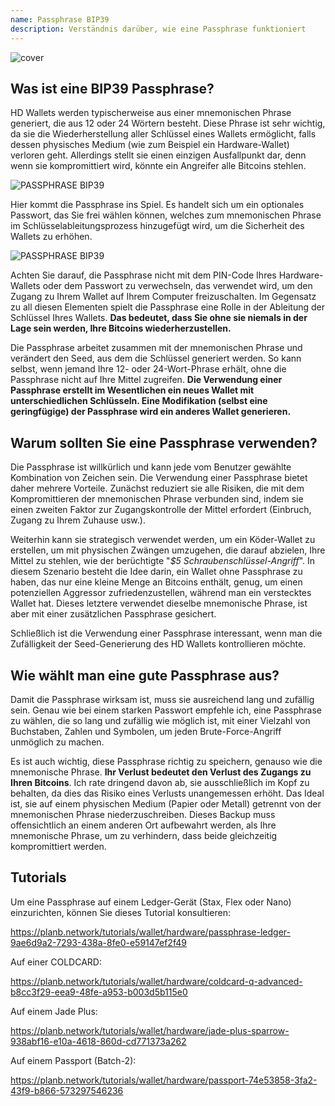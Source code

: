 ```yaml
---
name: Passphrase BIP39
description: Verständnis darüber, wie eine Passphrase funktioniert
---
```

![cover](assets/cover.webp)

## Was ist eine BIP39 Passphrase?

HD Wallets werden typischerweise aus einer mnemonischen Phrase generiert, die aus 12 oder 24 Wörtern besteht. Diese Phrase ist sehr wichtig, da sie die Wiederherstellung aller Schlüssel eines Wallets ermöglicht, falls dessen physisches Medium (wie zum Beispiel ein Hardware-Wallet) verloren geht. Allerdings stellt sie einen einzigen Ausfallpunkt dar, denn wenn sie kompromittiert wird, könnte ein Angreifer alle Bitcoins stehlen.

![PASSPHRASE BIP39](assets/notext/01.webp)

Hier kommt die Passphrase ins Spiel. Es handelt sich um ein optionales Passwort, das Sie frei wählen können, welches zum mnemonischen Phrase im Schlüsselableitungsprozess hinzugefügt wird, um die Sicherheit des Wallets zu erhöhen.

![PASSPHRASE BIP39](assets/notext/02.webp)

Achten Sie darauf, die Passphrase nicht mit dem PIN-Code Ihres Hardware-Wallets oder dem Passwort zu verwechseln, das verwendet wird, um den Zugang zu Ihrem Wallet auf Ihrem Computer freizuschalten. Im Gegensatz zu all diesen Elementen spielt die Passphrase eine Rolle in der Ableitung der Schlüssel Ihres Wallets. **Das bedeutet, dass Sie ohne sie niemals in der Lage sein werden, Ihre Bitcoins wiederherzustellen.**

Die Passphrase arbeitet zusammen mit der mnemonischen Phrase und verändert den Seed, aus dem die Schlüssel generiert werden. So kann selbst, wenn jemand Ihre 12- oder 24-Wort-Phrase erhält, ohne die Passphrase nicht auf Ihre Mittel zugreifen. **Die Verwendung einer Passphrase erstellt im Wesentlichen ein neues Wallet mit unterschiedlichen Schlüsseln. Eine Modifikation (selbst eine geringfügige) der Passphrase wird ein anderes Wallet generieren.**

## Warum sollten Sie eine Passphrase verwenden?

Die Passphrase ist willkürlich und kann jede vom Benutzer gewählte Kombination von Zeichen sein. Die Verwendung einer Passphrase bietet daher mehrere Vorteile. Zunächst reduziert sie alle Risiken, die mit dem Kompromittieren der mnemonischen Phrase verbunden sind, indem sie einen zweiten Faktor zur Zugangskontrolle der Mittel erfordert (Einbruch, Zugang zu Ihrem Zuhause usw.).

Weiterhin kann sie strategisch verwendet werden, um ein Köder-Wallet zu erstellen, um mit physischen Zwängen umzugehen, die darauf abzielen, Ihre Mittel zu stehlen, wie der berüchtigte "*$5 Schraubenschlüssel-Angriff*". In diesem Szenario besteht die Idee darin, ein Wallet ohne Passphrase zu haben, das nur eine kleine Menge an Bitcoins enthält, genug, um einen potenziellen Aggressor zufriedenzustellen, während man ein verstecktes Wallet hat. Dieses letztere verwendet dieselbe mnemonische Phrase, ist aber mit einer zusätzlichen Passphrase gesichert.

Schließlich ist die Verwendung einer Passphrase interessant, wenn man die Zufälligkeit der Seed-Generierung des HD Wallets kontrollieren möchte.

## Wie wählt man eine gute Passphrase aus?
Damit die Passphrase wirksam ist, muss sie ausreichend lang und zufällig sein. Genau wie bei einem starken Passwort empfehle ich, eine Passphrase zu wählen, die so lang und zufällig wie möglich ist, mit einer Vielzahl von Buchstaben, Zahlen und Symbolen, um jeden Brute-Force-Angriff unmöglich zu machen.

Es ist auch wichtig, diese Passphrase richtig zu speichern, genauso wie die mnemonische Phrase. **Ihr Verlust bedeutet den Verlust des Zugangs zu Ihren Bitcoins**. Ich rate dringend davon ab, sie ausschließlich im Kopf zu behalten, da dies das Risiko eines Verlusts unangemessen erhöht. Das Ideal ist, sie auf einem physischen Medium (Papier oder Metall) getrennt von der mnemonischen Phrase niederzuschreiben. Dieses Backup muss offensichtlich an einem anderen Ort aufbewahrt werden, als Ihre mnemonische Phrase, um zu verhindern, dass beide gleichzeitig kompromittiert werden.

## Tutorials

Um eine Passphrase auf einem Ledger-Gerät (Stax, Flex oder Nano) einzurichten, können Sie dieses Tutorial konsultieren:

https://planb.network/tutorials/wallet/hardware/passphrase-ledger-9ae6d9a2-7293-438a-8fe0-e59147ef2f49

Auf einer COLDCARD:

https://planb.network/tutorials/wallet/hardware/coldcard-q-advanced-b8cc3f29-eea9-48fe-a953-b003d5b115e0

Auf einem Jade Plus:

https://planb.network/tutorials/wallet/hardware/jade-plus-sparrow-938abf16-e10a-4618-860d-cd771373a262

Auf einem Passport (Batch-2):

https://planb.network/tutorials/wallet/hardware/passport-74e53858-3fa2-43f9-b866-573297546236

